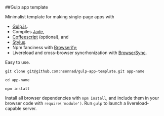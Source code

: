 ##Gulp app template

Minimalist template for making single-page apps with
* [Gulp.js](http://gulpjs.com/).
* Compiles [Jade](http://jade-lang.com/),
* [Coffeescript](http://coffeescript.org/) (optional), and
* [Stylus](http://learnboost.github.io/stylus/).
* Npm fanciness with [Browserify](http://browserify.org/);
* Livereload and cross-browser syncrhonization with [BrowserSync](http://browsersync.io/).

Easy to use.

`git clone git@github.com:nsonnad/gulp-app-template.git app-name`

`cd app-name`

`npm install`

Install all browser dependencies with `npm install`, and include them in your
browser code with `require('module')`. Run `gulp` to launch a livereload-capable
server.
